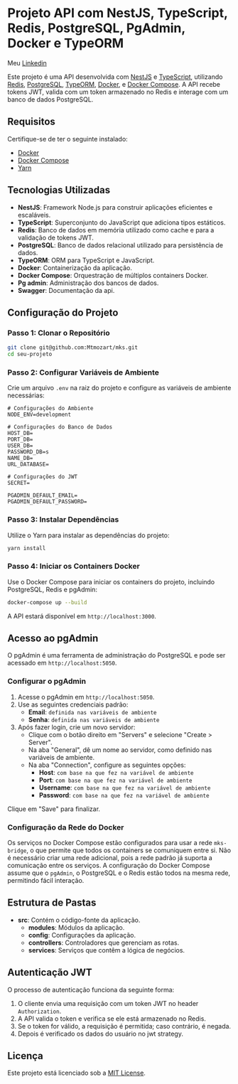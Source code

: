 # Projeto API com NestJS, TypeScript, Redis, PostgreSQL, PgAdmin, Docker e TypeORM

Meu [Linkedin](https://www.linkedin.com/in/matheus-mozart-borges)

Este projeto é uma API desenvolvida com [NestJS](https://nestjs.com/) e [TypeScript](https://www.typescriptlang.org/), utilizando [Redis](https://redis.io/), [PostgreSQL](https://www.postgresql.org/), [TypeORM](https://typeorm.io/), [Docker](https://www.docker.com/), e [Docker Compose](https://docs.docker.com/compose/). A API recebe tokens JWT, valida com um token armazenado no Redis e interage com um banco de dados PostgreSQL.

## Requisitos

Certifique-se de ter o seguinte instalado:

- [Docker](https://www.docker.com/)
- [Docker Compose](https://docs.docker.com/compose/)
- [Yarn](https://classic.yarnpkg.com/en/docs/install)

## Tecnologias Utilizadas

- **NestJS**: Framework Node.js para construir aplicações eficientes e escaláveis.
- **TypeScript**: Superconjunto do JavaScript que adiciona tipos estáticos.
- **Redis**: Banco de dados em memória utilizado como cache e para a validação de tokens JWT.
- **PostgreSQL**: Banco de dados relacional utilizado para persistência de dados.
- **TypeORM**: ORM para TypeScript e JavaScript.
- **Docker**: Containerização da aplicação.
- **Docker Compose**: Orquestração de múltiplos containers Docker.
- **Pg admin**: Administração dos bancos de dados.
- **Swagger**: Documentação da api.

## Configuração do Projeto

### Passo 1: Clonar o Repositório

```bash
git clone git@github.com:Mtmozart/mks.git
cd seu-projeto
```

### Passo 2: Configurar Variáveis de Ambiente

Crie um arquivo `.env` na raiz do projeto e configure as variáveis de ambiente necessárias:

```env
# Configurações do Ambiente
NODE_ENV=development

# Configurações do Banco de Dados
HOST_DB=
PORT_DB=
USER_DB=
PASSWORD_DB=s
NAME_DB=
URL_DATABASE=

# Configurações do JWT
SECRET=

PGADMIN_DEFAULT_EMAIL=
PGADMIN_DEFAULT_PASSWORD=
```

### Passo 3: Instalar Dependências

Utilize o Yarn para instalar as dependências do projeto:

```bash
yarn install
```

### Passo 4: Iniciar os Containers Docker

Use o Docker Compose para iniciar os containers do projeto, incluindo PostgreSQL, Redis e pgAdmin:

```bash
docker-compose up --build
```

A API estará disponível em `http://localhost:3000`.

## Acesso ao pgAdmin

O pgAdmin é uma ferramenta de administração do PostgreSQL e pode ser acessado em `http://localhost:5050`.

### Configurar o pgAdmin

1. Acesse o pgAdmin em `http://localhost:5050`.
2. Use as seguintes credenciais padrão:
   - **Email**: `definida nas variáveis de ambiente`
   - **Senha**: `definida nas variáveis de ambiente`
3. Após fazer login, crie um novo servidor:
   - Clique com o botão direito em "Servers" e selecione "Create > Server".
   - Na aba "General", dê um nome ao servidor, como definido nas variáveis de ambiente.
   - Na aba "Connection", configure as seguintes opções:
     - **Host**: `com base na que fez na variável de ambiente`
     - **Port**: `com base na que fez na variável de ambiente`
     - **Username**: `com base na que fez na variável de ambiente`
     - **Password**: `com base na que fez na variável de ambiente`

Clique em "Save" para finalizar.

### Configuração da Rede do Docker

Os serviços no Docker Compose estão configurados para usar a rede `mks-bridge`, o que permite que todos os containers se comuniquem entre si. Não é necessário criar uma rede adicional, pois a rede padrão já suporta a comunicação entre os serviços. A configuração do Docker Compose assume que o `pgAdmin`, o PostgreSQL e o Redis estão todos na mesma rede, permitindo fácil interação.

## Estrutura de Pastas

- **src**: Contém o código-fonte da aplicação.
  - **modules**: Módulos da aplicação.
  - **config**: Configurações da aplicação.
  - **controllers**: Controladores que gerenciam as rotas.
  - **services**: Serviços que contêm a lógica de negócios.

## Autenticação JWT

O processo de autenticação funciona da seguinte forma:

1. O cliente envia uma requisição com um token JWT no header `Authorization`.
2. A API valida o token e verifica se ele está armazenado no Redis.
3. Se o token for válido, a requisição é permitida; caso contrário, é negada.
4. Depois é verificado os dados do usuário no jwt strategy.

## Licença

Este projeto está licenciado sob a [MIT License](LICENSE).
